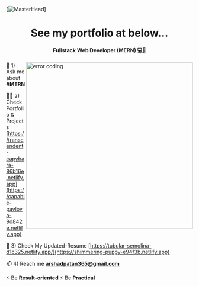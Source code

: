 
[![MasterHead](https://camo.githubusercontent.com/2a52234dd72571aae8dc2beb17d1a26f9dd5ca5afe9a88e5737731c14af0cc16/68747470733a2f2f7777772e7072616d756b686469676974616c2e636f6d2f77702d636f6e74656e742f75706c6f6164732f323031382f30372f4e65772d504e432d416e696d617465642d42616e6e6572732e676966)]
<h1 align="center">See my portfolio at below...</h1>
<h4 align="center">Fullstack Web Developer (MERN) 💻🎨</h4>
<img align = "right" alt = "error coding" width ="450" src = "https://media0.giphy.com/media/qgQUggAC3Pfv687qPC/giphy.gif"



💬 1) Ask me about **#MERN**


👨‍💻 2) Check Portfolio & Projects
[https://transcendent-capybara-86b16e.netlify.app](https://capable-pavlova-9d842e.netlify.app)

📄 3) Check My Updated-Resume 
[https://tubular-semolina-d1c325.netlify.app/](https://shimmering-puppy-e94f3b.netlify.app)

📫 4) Reach me **arshadpatan365@gmail.com**


⚡ Be **Result-oriented**
⚡ Be **Practical**



